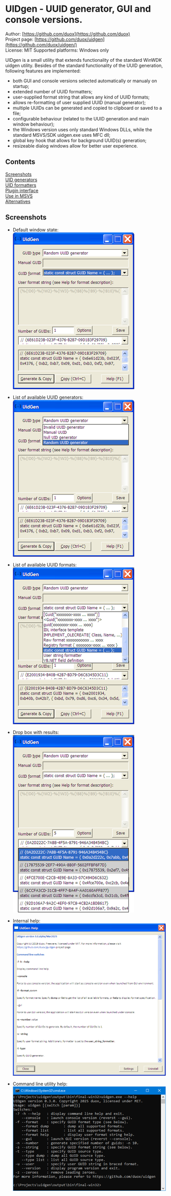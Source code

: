 UIDgen - UUID generator, GUI and console versions.
========================================================

Author: [https://github.com/duox](https://github.com/duox) <br/>
Project page: [https://github.com/duox/uidgen](https://github.com/duox/uidgen/) <br/>
License: MIT
Supported platforms: Windows only

UIDgen is a small utility that extends functionality of the standard WinWDK uidgen utility.
Besides of the standard functionality of the UUID generation, following features are implemented:
- both GUI and console versions selected automatically or manualy on startup;
- extended number of UUID formatters;
- user-supplied format string that allows any kind of UUID formats;
- allows re-formatting of user supplied UUID (manual generator);
- multiple UUIDs can be generated and copied to clipboard or saved to a file;
- configurable behaviour (related to the UUID generation and main window behaviour);
- the Windows version uses only standard Windows DLLs, while the standard MSVS/SDK uidgen.exe uses MFC dll;
- global key hook that allows for background UUID(s) generation;
- resizeable dialog windows allow for better user experience.

Contents
-----------------

[Screenshots](#Screenshots) <br/>
[UID generators](./docs/generators.md) <br/>
[UID formatters](./docs/formatters.md) <br/>
[Plugin interface](./docs/plugins.md) <br/>
[Use in MSVS](./docs/use-msvs.md) <br/>
[Alternatives](./docs/alternatives.md) <br/>

Screenshots
-----------------

* Default window state:<br/>
![Default window](./docs/images/gui-main.png)

* List of available UUID generators:<br/>
![UUID generators](./docs/images/gui-types.png)

* List of available UUID formats:<br/>
![UUID formats](./docs/images/gui-formats.png)

* Drop box with results:<br/>
![Results](./docs/images/gui-results.png)

* Internal help:<br/>
![Help window](./docs/images/help-wnd.png)

* Command line utility help:<br/>
![Help window](./docs/images/console-help.png)

